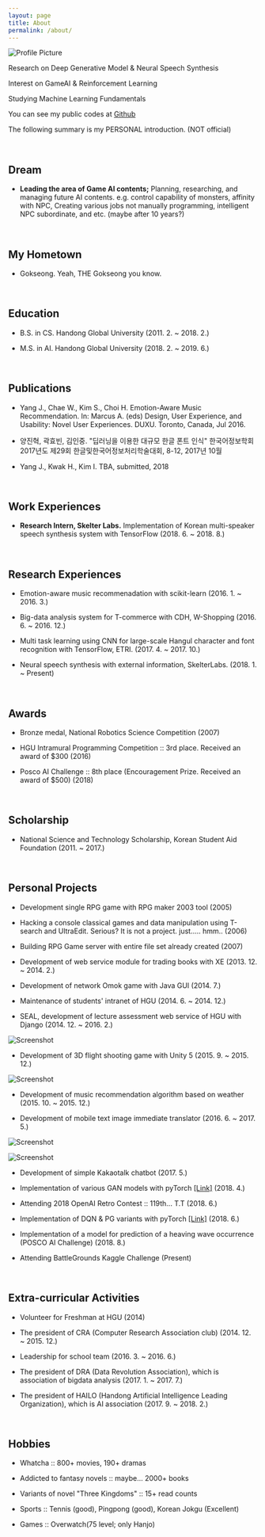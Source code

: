 ```yaml
---
layout: page
title: About
permalink: /about/
---
```


<img src="{{ site.baseurl }}/assets/profile-placeholder.gif" title="Profile Picture" class="profile">



Research on Deep Generative Model & Neural Speech Synthesis

Interest on GameAI & Reinforcement Learning

Studying Machine Learning Fundamentals

You can see my public codes at [Github][mygithub]

The following summary is my PERSONAL introduction. (NOT official)

<br />

## Dream

* <b>Leading the area of Game AI contents;</b> Planning, researching, and managing future AI contents. e.g. control capability of monsters, affinity with NPC, Creating various jobs not manually programming, intelligent NPC subordinate, and etc. (maybe after 10 years?)

<br />

## My Hometown

* Gokseong. Yeah, THE Gokseong you know.

<br />

## Education

* B.S. in CS. Handong Global University (2011. 2. ~ 2018. 2.)

* M.S. in AI. Handong Global University (2018. 2. ~ 2019. 6.)

<br />

## Publications

* Yang J., Chae W., Kim S., Choi H. Emotion-Aware Music Recommendation. In: Marcus A. (eds) Design, User Experience, and Usability: Novel User Experiences. DUXU. Toronto, Canada, Jul 2016.

* 양진혁, 곽효빈, 김인중. "딥러닝을 이용한 대규모 한글 폰트 인식" 한국어정보학회 2017년도 제29회 한글및한국어정보처리학술대회, 8-12, 2017년 10월 

* Yang J., Kwak H., Kim I. TBA, submitted, 2018

<br />

## Work Experiences

* <b>Research Intern, Skelter Labs.</b> Implementation of Korean multi-speaker speech synthesis system with TensorFlow (2018. 6. ~ 2018. 8.)

<br />

## Research Experiences

* Emotion-aware music recommenadation with scikit-learn (2016. 1. ~ 2016. 3.)

* Big-data analysis system for T-commerce with CDH, W-Shopping (2016. 6. ~ 2016. 12.)

* Multi task learning using CNN for large-scale Hangul character and font recognition with TensorFlow, ETRI. (2017. 4. ~ 2017. 10.)

* Neural speech synthesis with external information, SkelterLabs. (2018. 1. ~ Present)

<br />

## Awards

* Bronze medal, National Robotics Science Competition (2007)

* HGU Intramural Programming Competition :: 3rd place. Received an award of $300 (2016)

* Posco AI Challenge :: 8th place (Encouragement Prize. Received an award of $500) (2018)

<br />

## Scholarship

* National Science and Technology Scholarship, Korean Student Aid Foundation (2011. ~ 2017.)

<br />

## Personal Projects

* Development single RPG game with RPG maker 2003 tool (2005)

* Hacking a console classical games and data manipulation using T-search and UltraEdit. Serious? It is not a project. just..... hmm.. (2006)

* Building RPG Game server with entire file set already created (2007)

* Development of web service module for trading books with XE (2013. 12. ~ 2014. 2.)

* Development of network Omok game with Java GUI (2014. 7.)

* Maintenance of students' intranet of HGU (2014. 6. ~ 2014. 12.)

* SEAL, development of lecture assessment web service of HGU with Django (2014. 12. ~ 2016. 2.)

![Screenshot](https://raw.githubusercontent.com/yangyangii/yangyangii.github.io/master/assets/_about/seal.jpg "seal")

* Development of 3D flight shooting game with Unity 5 (2015. 9. ~ 2015. 12.)

![Screenshot](https://raw.githubusercontent.com/yangyangii/yangyangii.github.io/master/assets/_about/shooting.jpg "shooting-game")

* Development of music recommendation algorithm based on weather (2015. 10. ~ 2015. 12.)

* Development of mobile text image immediate translator (2016. 6. ~ 2017. 5.)

![Screenshot](https://raw.githubusercontent.com/yangyangii/yangyangii.github.io/master/assets/_about/translator1.jpg "translator1")

![Screenshot](https://raw.githubusercontent.com/yangyangii/yangyangii.github.io/master/assets/_about/translator2.jpg "translator2")

* Development of simple Kakaotalk chatbot (2017. 5.)

* Implementation of various GAN models with pyTorch [[Link]](https://github.com/Yangyangii/GAN-Tutorial) (2018. 4.)

* Attending 2018 OpenAI Retro Contest :: 119th... T.T (2018. 6.)

* Implementation of DQN & PG variants with pyTorch [[Link]](https://github.com/Yangyangii/deep-rl-pytorch) (2018. 6.)

* Implementation of a model for prediction of a heaving wave occurrence (POSCO AI Challenge) (2018. 8.)

* Attending BattleGrounds Kaggle Challenge (Present)

<br />

## Extra-curricular Activities

* Volunteer for Freshman at HGU (2014)

* The president of CRA (Computer Research Association club) (2014. 12. ~ 2015. 12.)

* Leadership for school team (2016. 3. ~ 2016. 6.)

* The president of DRA (Data Revolution Association), which is association of bigdata analysis (2017. 1. ~ 2017. 7.)

* The president of HAILO (Handong Artificial Intelligence Leading Organization), which is AI association (2017. 9. ~ 2018. 2.)

<br />

## Hobbies

* Whatcha :: 800+ movies, 190+ dramas

* Addicted to fantasy novels :: maybe... 2000+ books

* Variants of novel "Three Kingdoms" :: 15+ read counts

* Sports :: Tennis (good), Pingpong (good), Korean Jokgu (Excellent)

* Games :: Overwatch(75 level; only Hanjo)


[mygithub]: https://github.com/Yangyangii
[myhome]: https://yangyangii.github.io
